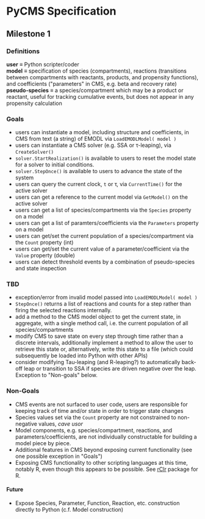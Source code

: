 # PyCMS Specification

## Milestone 1

### Definitions

**user** ≡ Python scripter/coder  
**model** ≡ specification of species (compartments), reactions (transitions between compartments with reactants, products, and propensity functions), and coefficients ("parameters" in CMS, e.g. beta and recovery rate)  
**pseudo-species**  ≡ a species/compartment which may be a product or reactant, useful for tracking cumulative events, but does not appear in any propensity calculation

### Goals

- users can instantiate a model, including structure and coefficients, in CMS from text (a string) of EMODL via `LoadEMODLModel( model )`
- users can instantiate a CMS solver (e.g. SSA or τ-leaping), via `CreateSolver()`
- `solver.StartRealization()` is available to users to reset the model state for a solver to initial conditions.
- `solver.StepOnce()` is available to users to advance the state of the system
- users can query the current clock, `t` or τ, via `CurrentTime()` for the active solver
- users can get a reference to the current model via `GetModel()` on the active solver
- users can get a list of species/compartments via the `Species` property on a model
- users can get a list of paramters/coefficients via the `Parameters` property on a model
- users can get/set the current population of a species/compartment via the `Count` property (int)
- users can get/set the current value of a parameter/coefficient via the `Value` property (double)
- users can detect threshold events by a combination of pseudo-species and state inspection

### TBD

- exception/error from invalid model passed into `LoadEMODLModel( model )`
- `StepOnce()` returns a list of reactions and counts for a step rather than firing the selected reactions internally.
- add a method to the CMS model object to get the current state, in aggregate, with a single method call, i.e. the current population of all species/compartments
- modify CMS to save state on every step through time rather than a discrete intervals, additionally implement a method to allow the user to retrieve this state or, alternatively, write this state to a file (which could subsequently be loaded into Python with other APIs)
- consider modifying Tau-leaping (and R-leaping?) to automatically back-off leap or transition to SSA if species are driven negative over the leap. Exception to "Non-goals" below.

### Non-Goals

- CMS events are not surfaced to user code, users are responsible for keeping track of time and/or state in order to trigger state changes
- Species values set via the `Count` property are not constrained to non-negative values, _cave usor_
- Model components, e.g. species/compartment, reactions, and parameters/coefficients, are not individually constructable for building a model piece by piece.
- Additional features in CMS beyond exposing current functionality (see one possible exception in "Goals")
- Exposing CMS functionality to other scripting languages at this time, notably R, even though this appears to be possible. See [rClr](https://github.com/rdotnet/rClr) package for R.

#### Future

- Expose Species, Parameter, Function, Reaction, etc. construction directly to Python (c.f. Model construction)
